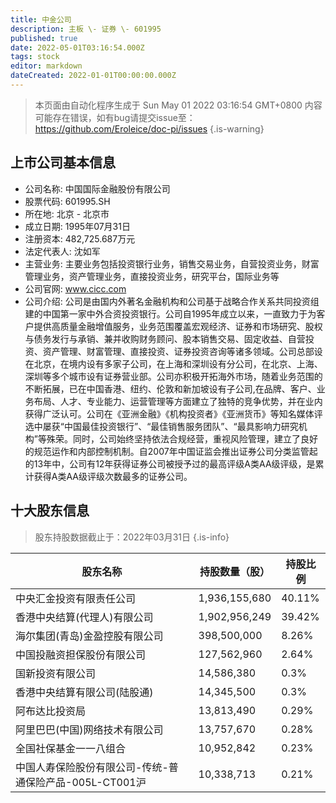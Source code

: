 ```yaml
---
title: 中金公司
description: 主板 \- 证券 \- 601995
published: true
date: 2022-05-01T03:16:54.000Z
tags: stock
editor: markdown
dateCreated: 2022-01-01T00:00:00.000Z
---
```


> 本页面由自动化程序生成于 Sun May 01 2022 03:16:54 GMT+0800
> 内容可能存在错误，如有bug请提交issue至：https://github.com/Eroleice/doc-pi/issues
{.is-warning}

## 上市公司基本信息
- 公司名称: 中国国际金融股份有限公司
- 股票代码: 601995.SH
- 所在地: 北京 - 北京市
- 成立日期: 1995年07月31日
- 注册资本: 482,725.687万元
- 法定代表人: 沈如军
- 主营业务: 主要业务包括投资银行业务，销售交易业务，自营投资业务，财富管理业务，资产管理业务，直接投资业务，研究平台，国际业务等
- 公司官网: www.cicc.com
- 公司介绍: 公司是由国内外著名金融机构和公司基于战略合作关系共同投资组建的中国第一家中外合资投资银行。公司自1995年成立以来，一直致力于为客户提供高质量金融增值服务，业务范围覆盖宏观经济、证券和市场研究、股权与债务发行与承销、兼并收购财务顾问、股本销售交易、固定收益、自营投资、资产管理、财富管理、直接投资、证券投资咨询等诸多领域。公司总部设在北京，在境内设有多家子公司，在上海和深圳设有分公司，在北京、上海、深圳等多个城市设有证券营业部。公司亦积极开拓海外市场，随着业务范围的不断拓展，已在中国香港、纽约、伦敦和新加坡设有子公司,在品牌、客户、业务布局、人才、专业能力、运营管理等方面建立了独特的竞争优势，并在业内获得广泛认可。公司在《亚洲金融》《机构投资者》《亚洲货币》等知名媒体评选中屡获“中国最佳投资银行”、“最佳销售服务团队”、“最具影响力研究机构”等殊荣。同时，公司始终坚持依法合规经营，重视风险管理，建立了良好的规范运作和内部控制机制。自2007年中国证监会推出证券公司分类监管起的13年中，公司有12年获得证券公司被授予过的最高评级A类AA级评级，是累计获得A类AA级评级次数最多的证券公司。


## 十大股东信息
> 股东持股数据截止于：2022年03月31日
{.is-info}

| 股东名称 | 持股数量（股） | 持股比例 |
| --- | --- | --- |
| 中央汇金投资有限责任公司 | 1,936,155,680 | 40.11% |
| 香港中央结算(代理人)有限公司 | 1,902,956,249 | 39.42% |
| 海尔集团(青岛)金盈控股有限公司 | 398,500,000 | 8.26% |
| 中国投融资担保股份有限公司 | 127,562,960 | 2.64% |
| 国新投资有限公司 | 14,586,380 | 0.3% |
| 香港中央结算有限公司(陆股通) | 14,345,500 | 0.3% |
| 阿布达比投资局 | 13,813,490 | 0.29% |
| 阿里巴巴(中国)网络技术有限公司 | 13,757,670 | 0.28% |
| 全国社保基金一一八组合 | 10,952,842 | 0.23% |
| 中国人寿保险股份有限公司-传统-普通保险产品-005L-CT001沪 | 10,338,713 | 0.21% |




